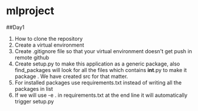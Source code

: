 # mlproject

##Day1 
1. How to clone the repository
2. Create a virtual environment
3. Create .gitignore file so that your virtual environment doesn't get push in remote github
4. Create setup.py to make this application as a generic package, also find_packages will look for all the files which contains __int__.py to make it package . We have created src for that matter.
5. For installed packages use requirements.txt instead of writing all the packages in list
6. If we will use -e . in requirements.txt at the end line it will automatically trigger setup.py
